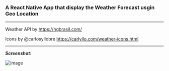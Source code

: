 ### A React Native App that display the Weather Forecast usgin Geo Location
----

Weather API by https://hgbrasil.com/

Icons by @carlosyllobre https://carlyllo.com/weather-icons.html

----

***Screenshot***:

![image](https://user-images.githubusercontent.com/25460668/120946370-9fd7f080-c712-11eb-8579-0aea60a7fdf0.png)
